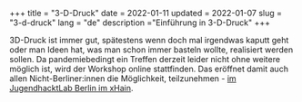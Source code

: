+++
title = "3-D-Druck"
date = 2022-01-11
updated = 2022-01-07
slug = "3-d-druck"
lang = "de"
description ="Einführung in 3-D-Druck"
+++

3D-Druck ist immer gut, spätestens wenn doch mal irgendwas kaputt geht oder man Ideen hat, was man schon immer basteln
wollte, realisiert werden sollen. Da pandemiebedingt ein Treffen derzeit leider nicht ohne weitere möglich ist, wird der
Workshop online stattfinden. Das eröffnet damit auch allen Nicht-Berliner:innen die Möglichkeit, teilzunehmen -
[im JugendhacktLab Berlin im xHain](https://jugendhackt.org/lab/berlin/).
